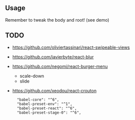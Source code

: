 
## Usage

Remember to tweak the body and root! (see demo)



## TODO
* https://github.com/oliviertassinari/react-swipeable-views
* https://github.com/javierbyte/react-blur
* https://github.com/negomi/react-burger-menu
  * scale-down
  * slide
* https://github.com/xeodou/react-crouton



		"babel-core": "^6",
		"babel-preset-env": "^1",
		"babel-preset-react": "^6",
		"babel-preset-stage-0": "^6",
